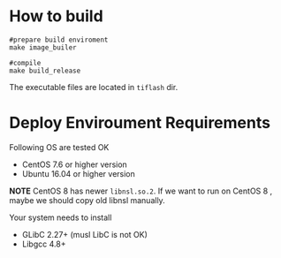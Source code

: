 # How to build

```shell
#prepare build enviroment 
make image_builer
```

```shell
#compile
make build_release
```

The executable files are located in `tiflash` dir.

# Deploy Enviroument Requirements

Following OS are tested OK

* CentOS 7.6 or higher version
* Ubuntu 16.04 or higher version

**NOTE** CentOS 8 has newer `libnsl.so.2`. If we want to run on CentOS 8 , maybe we should copy old libnsl manually.

Your system needs to install

* GLibC 2.27+ (musl LibC is not OK)
* Libgcc 4.8+
